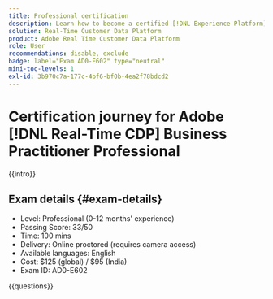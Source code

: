 ```yaml
---
title: Professional certification
description: Learn how to become a certified [!DNL Experience Platform] Professional in [!DNL Real-Time Customer Data Platform]
solution: Real-Time Customer Data Platform
product: Adobe Real Time Customer Data Platform
role: User
recommendations: disable, exclude
badge: label="Exam AD0-E602" type="neutral"
mini-toc-levels: 1
exl-id: 3b970c7a-177c-4bf6-bf0b-4ea2f78bdcd2
---
```

# Certification journey for Adobe [!DNL Real-Time CDP] Business Practitioner Professional

{{intro}}

## Exam details {#exam-details}

* Level: Professional (0-12 months' experience)
* Passing Score: 33/50
* Time: 100 mins
* Delivery: Online proctored (requires camera access)
* Available languages: English
* Cost: $125 (global) / $95 (India)
* Exam ID: AD0-E602

{{questions}}
